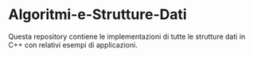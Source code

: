# Algoritmi-e-Strutture-Dati
Questa repository contiene le implementazioni di tutte le strutture dati in C++ con relativi esempi di applicazioni.
